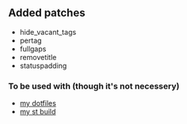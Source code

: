 ## Added patches
- hide_vacant_tags
- pertag
- fullgaps
- removetitle
- statuspadding

### To be used with (though it's not necessery)
- [my dotfiles](https://github.com/reiffarth/dotfiles)
- [my st build](https://github.com/reiffarth/st)
